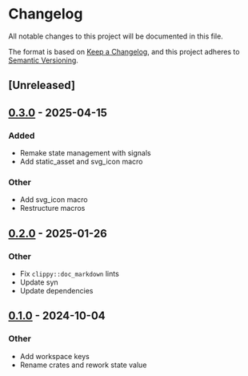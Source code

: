 # Changelog

All notable changes to this project will be documented in this file.

The format is based on [Keep a Changelog](https://keepachangelog.com/en/1.0.0/),
and this project adheres to [Semantic Versioning](https://semver.org/spec/v2.0.0.html).

## [Unreleased]

## [0.3.0](https://github.com/maycoon-ui/maycoon/compare/maycoon-macros-v0.2.0...maycoon-macros-v0.3.0) - 2025-04-15

### Added

- Remake state management with signals
- Add static_asset and svg_icon macro

### Other

- Add svg_icon macro
- Restructure macros

## [0.2.0](https://github.com/maycoon-ui/maycoon/compare/maycoon-macros-v0.1.0...maycoon-macros-v0.2.0) - 2025-01-26

### Other

- Fix `clippy::doc_markdown` lints
- Update syn
- Update dependencies

## [0.1.0](https://github.com/maycoon-ui/maycoon/releases/tag/maycoon-macros-v0.1.0) - 2024-10-04

### Other

- Add workspace keys
- Rename crates and rework state value
